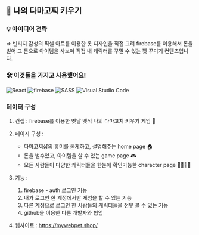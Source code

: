  ## ️🐹 나의 다마고찌 키우기


### 💡 아이디어 전략

   ⇒ 빈티지 감성의 픽셀 아트를 이용한 옷 디자인을 직접 그려 firebase를 이용해서 돈을 벌어 그 돈으로 아이템을 사보며 직접 내 캐릭터를 꾸밀 수 있는 펫 꾸미기 컨텐츠입니다.

### 🛠 이것들을 가지고 사용했어요!

 <img alt="React" src="https://img.shields.io/badge/react%20-skyblue.svg?&style=for-the-badge&logo=react&logoColor=white"/>
 <img alt="firebase" src="https://img.shields.io/badge/firebase%20-red.svg?&style=for-the-badge&logo=FIREBASE&logoColor=white"/> 
 <img alt="SASS" src="https://img.shields.io/badge/STYLEDCOMPONENTS%20-hotpink.svg?&style=for-the-badge&logo=SASS&logoColor=white"/>  
 <img alt="Visual Studio Code" src="https://img.shields.io/badge/Visual%20Studio%20Code-0078d7.svg?&style=for-the-badge&logo=visual-studio-code&logoColor=white"/>



### 데이터 구성


1. 컨셉 : firebase를 이용한 옛날 옛적 나의 다마고치 키우기 게임 🐹

2. 페이지 구성 :  
   - 다마고찌샵의 흥미를 돋게하고, 설명해주는 home page 🏠
   - 돈을 벌수있고, 아이템을 살 수 있는 game page 🎮
   - 모든 사람들이 다양한 캐릭터들을 한눈에 확인가능한 character page 👨‍👩‍👧‍👦
    
3. 기능 :  
    1. firebase - auth 로그인 기능
    2. 내가 로그인 한 계정에서만 게임을 할 수 있는 기능
    3. 다른 계정으로 로그인 한 사람들의 캐릭터들을 전부 볼 수 있는 기능
    4. github을 이용한 다른 개발자와 협업

4. 웹사이트 : https://mywebpet.shop/
